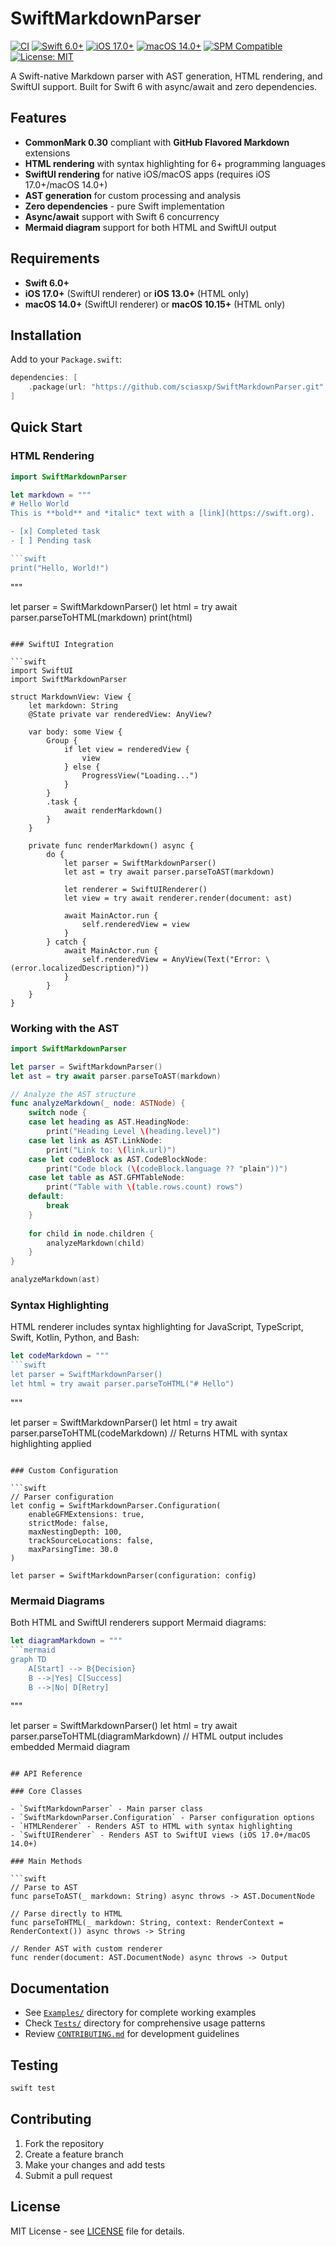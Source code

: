 # SwiftMarkdownParser

[![CI](https://github.com/sciasxp/SwiftMarkdownParser/actions/workflows/ci.yml/badge.svg)](https://github.com/sciasxp/SwiftMarkdownParser/actions/workflows/ci.yml)
[![Swift 6.0+](https://img.shields.io/badge/Swift-6.0+-orange.svg)](https://swift.org)
[![iOS 17.0+](https://img.shields.io/badge/iOS-17.0+-blue.svg)](https://developer.apple.com/ios/)
[![macOS 14.0+](https://img.shields.io/badge/macOS-14.0+-blue.svg)](https://developer.apple.com/macos/)
[![SPM Compatible](https://img.shields.io/badge/SPM-Compatible-brightgreen.svg)](https://swift.org/package-manager/)
[![License: MIT](https://img.shields.io/badge/License-MIT-yellow.svg)](https://opensource.org/licenses/MIT)

A Swift-native Markdown parser with AST generation, HTML rendering, and SwiftUI support. Built for Swift 6 with async/await and zero dependencies.

## Features

- **CommonMark 0.30** compliant with **GitHub Flavored Markdown** extensions
- **HTML rendering** with syntax highlighting for 6+ programming languages  
- **SwiftUI rendering** for native iOS/macOS apps (requires iOS 17.0+/macOS 14.0+)
- **AST generation** for custom processing and analysis
- **Zero dependencies** - pure Swift implementation
- **Async/await** support with Swift 6 concurrency
- **Mermaid diagram** support for both HTML and SwiftUI output

## Requirements

- **Swift 6.0+**
- **iOS 17.0+** (SwiftUI renderer) or **iOS 13.0+** (HTML only)
- **macOS 14.0+** (SwiftUI renderer) or **macOS 10.15+** (HTML only)

## Installation

Add to your `Package.swift`:

```swift
dependencies: [
    .package(url: "https://github.com/sciasxp/SwiftMarkdownParser.git", from: "1.0.0")
]
```

## Quick Start

### HTML Rendering

```swift
import SwiftMarkdownParser

let markdown = """
# Hello World
This is **bold** and *italic* text with a [link](https://swift.org).

- [x] Completed task
- [ ] Pending task

```swift
print("Hello, World!")
```
"""

let parser = SwiftMarkdownParser()
let html = try await parser.parseToHTML(markdown)
print(html)
```

### SwiftUI Integration

```swift
import SwiftUI
import SwiftMarkdownParser

struct MarkdownView: View {
    let markdown: String
    @State private var renderedView: AnyView?
    
    var body: some View {
        Group {
            if let view = renderedView {
                view
            } else {
                ProgressView("Loading...")
            }
        }
        .task {
            await renderMarkdown()
        }
    }
    
    private func renderMarkdown() async {
        do {
            let parser = SwiftMarkdownParser()
            let ast = try await parser.parseToAST(markdown)
            
            let renderer = SwiftUIRenderer()
            let view = try await renderer.render(document: ast)
            
            await MainActor.run {
                self.renderedView = view
            }
        } catch {
            await MainActor.run {
                self.renderedView = AnyView(Text("Error: \(error.localizedDescription)"))
            }
        }
    }
}
```

### Working with the AST

```swift
import SwiftMarkdownParser

let parser = SwiftMarkdownParser()
let ast = try await parser.parseToAST(markdown)

// Analyze the AST structure
func analyzeMarkdown(_ node: ASTNode) {
    switch node {
    case let heading as AST.HeadingNode:
        print("Heading Level \(heading.level)")
    case let link as AST.LinkNode:
        print("Link to: \(link.url)")
    case let codeBlock as AST.CodeBlockNode:
        print("Code block (\(codeBlock.language ?? "plain"))")
    case let table as AST.GFMTableNode:
        print("Table with \(table.rows.count) rows")
    default:
        break
    }
    
    for child in node.children {
        analyzeMarkdown(child)
    }
}

analyzeMarkdown(ast)
```

### Syntax Highlighting

HTML renderer includes syntax highlighting for JavaScript, TypeScript, Swift, Kotlin, Python, and Bash:

```swift
let codeMarkdown = """
```swift
let parser = SwiftMarkdownParser()
let html = try await parser.parseToHTML("# Hello")
```
"""

let parser = SwiftMarkdownParser()
let html = try await parser.parseToHTML(codeMarkdown)
// Returns HTML with syntax highlighting applied
```

### Custom Configuration

```swift
// Parser configuration
let config = SwiftMarkdownParser.Configuration(
    enableGFMExtensions: true,
    strictMode: false,
    maxNestingDepth: 100,
    trackSourceLocations: false,
    maxParsingTime: 30.0
)

let parser = SwiftMarkdownParser(configuration: config)
```

### Mermaid Diagrams

Both HTML and SwiftUI renderers support Mermaid diagrams:

```swift
let diagramMarkdown = """
```mermaid
graph TD
    A[Start] --> B{Decision}
    B -->|Yes| C[Success]
    B -->|No| D[Retry]
```
"""

let parser = SwiftMarkdownParser()
let html = try await parser.parseToHTML(diagramMarkdown)
// HTML output includes embedded Mermaid diagram
```

## API Reference

### Core Classes

- `SwiftMarkdownParser` - Main parser class
- `SwiftMarkdownParser.Configuration` - Parser configuration options
- `HTMLRenderer` - Renders AST to HTML with syntax highlighting  
- `SwiftUIRenderer` - Renders AST to SwiftUI views (iOS 17.0+/macOS 14.0+)

### Main Methods

```swift
// Parse to AST
func parseToAST(_ markdown: String) async throws -> AST.DocumentNode

// Parse directly to HTML  
func parseToHTML(_ markdown: String, context: RenderContext = RenderContext()) async throws -> String

// Render AST with custom renderer
func render(document: AST.DocumentNode) async throws -> Output
```

## Documentation

- See [`Examples/`](Examples/) directory for complete working examples
- Check [`Tests/`](Tests/) directory for comprehensive usage patterns  
- Review [`CONTRIBUTING.md`](CONTRIBUTING.md) for development guidelines

## Testing

```bash
swift test
```

## Contributing

1. Fork the repository
2. Create a feature branch
3. Make your changes and add tests
4. Submit a pull request

## License

MIT License - see [LICENSE](LICENSE) file for details. 